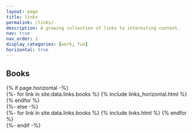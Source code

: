 ```yaml
---
layout: page
title: links
permalink: /links/
description: A growing collection of links to interesting content.
nav: true
nav_order: 1
display_categories: [work, fun]
horizontal: true
---
```


<!-- pages/links.md -->
<div class="projects">
  <!-- Display categorized links -->
  <h2 class="category">Books</h2>
  <!-- Generate cards for each project -->
    {% if page.horizontal -%}
    <div class="container">
      <div class="row row-cols-1">
      {%- for link in site.data.links.books %}
        {% include links_horizontal.html %}
      {% endfor %}
      </div>
    </div>
    {%- else -%}
    <div class="grid">
      {%- for link in site.data.links.books %}
        {% include links.html %}
      {% endfor %}
    </div>
    {%- endif -%}
</div>
